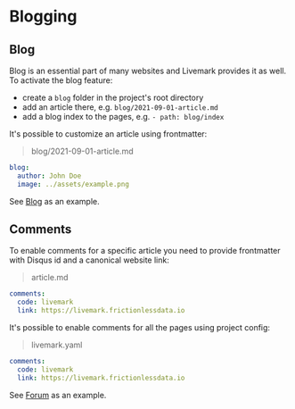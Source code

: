 # Blogging

## Blog

Blog is an essential part of many websites and Livemark provides it as well. To activate the blog feature:
- create a `blog` folder in the project's root directory
- add an article there, e.g. `blog/2021-09-01-article.md`
- add a blog index to the pages, e.g. `- path: blog/index`

It's possible to customize an article using frontmatter:

> blog/2021-09-01-article.md

```yaml
blog:
  author: John Doe
  image: ../assets/example.png
```

See [Blog](../../blog/index.html) as an example.

## Comments

To enable comments for a specific article you need to provide frontmatter with Disqus id and a canonical website link:

> article.md

```yaml
comments:
  code: livemark
  link: https://livemark.frictionlessdata.io
```

It's possible to enable comments for all the pages using project config:

> livemark.yaml

```yaml
comments:
  code: livemark
  link: https://livemark.frictionlessdata.io
```

See [Forum](../forum.html) as an example.
